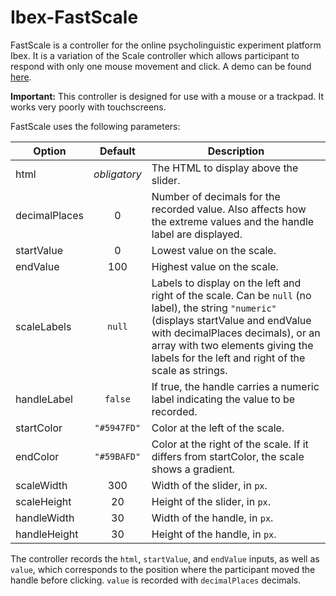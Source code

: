 # Ibex-FastScale
FastScale is a controller for the online psycholinguistic experiment platform Ibex. It is a variation of the Scale controller which allows participant to respond with only one mouse movement and click. A demo can be found [here](https://ibex.spellout.net/experiments/emmanuel/FastScale%20example/view).

**Important:** This controller is designed for use with a mouse or a trackpad. It works very poorly with touchscreens.

FastScale uses the following parameters:

Option | Default | Description
---|:-:|---|
html|*obligatory*|The HTML to display above the slider.
decimalPlaces|0|Number of decimals for the recorded value. Also affects how the extreme values and the handle label are displayed.
startValue|0|Lowest value on the scale.
endValue|100|Highest value on the scale.
scaleLabels|`null`|Labels to display on the left and right of the scale. Can be `null` (no label), the string `"numeric"` (displays startValue and endValue with decimalPlaces decimals), or an array with two elements giving the labels for the left and right of the scale as strings.
handleLabel|`false`|If true, the handle carries a numeric label indicating the value to be recorded.
startColor|`"#5947FD"`|Color at the left of the scale.
endColor|`"#59BAFD"`|Color at the right of the scale. If it differs from startColor, the scale shows a gradient.
scaleWidth|300|Width of the slider, in `px`.
scaleHeight|20|Height of the slider, in `px`.
handleWidth|30|Width of the handle, in `px`.
handleHeight|30|Height of the handle, in `px`.


The controller records the `html`, `startValue`, and `endValue` inputs, as well as `value`, which corresponds to the position where the participant moved the handle before clicking. `value` is recorded with `decimalPlaces` decimals.
